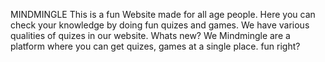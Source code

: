 MINDMINGLE 
 This is a fun Website made for all age people. Here you can check your knowledge by doing fun quizes and games.
 We have various qualities of quizes in our website.
 Whats new? 
 We Mindmingle are a platform where you can get quizes, games at a single place. fun right? 

